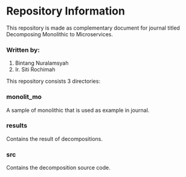 
# Repository Information
This repository is made as complementary document for journal titled Decomposing Monolithic to Microservices.  
### Written by:
1. Bintang Nuralamsyah
2. Ir. Siti Rochimah

This repository consists 3 directories:

### monolit_mo
A sample of monolithic that is used as example in journal.  
### results
Contains the result of decompositions.
### src
Contains the decomposition source code.
